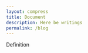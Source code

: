 ```yaml
---
layout: compress
title: Document
description: Here be writings
permalink: /blog
---
```


Definition
